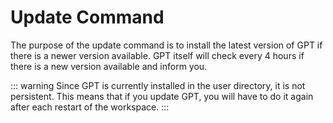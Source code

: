 # Update Command

The purpose of the update command is to install the latest version of GPT if there is a newer version available. GPT itself will check every 4 hours if there is a new version available and inform you.

::: warning
Since GPT is currently installed in the user directory, it is not persistent. This means that if you update GPT, you will have to do it again after each restart of the workspace.
:::